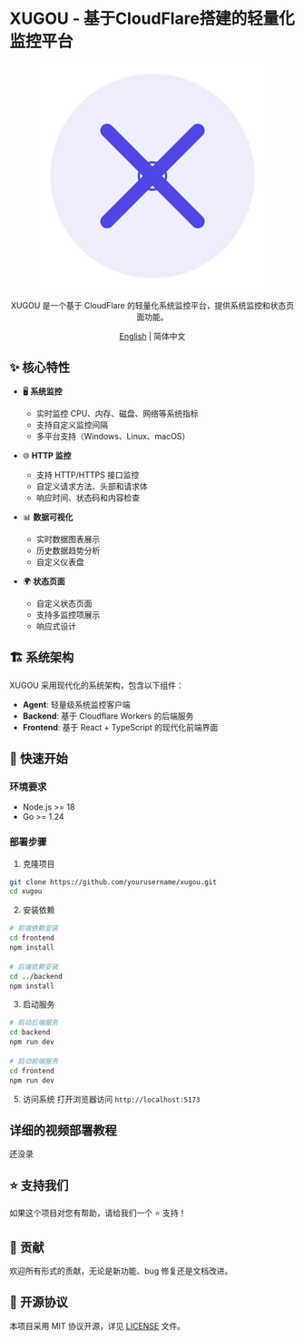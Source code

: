 # XUGOU - 基于CloudFlare搭建的轻量化监控平台

<div align="center">

![XUGOU Logo](frontend/public/logo.svg)

XUGOU 是一个基于 CloudFlare 的轻量化系统监控平台，提供系统监控和状态页面功能。

[English](./README_EN.md) | 简体中文

</div>

## ✨ 核心特性

- 🖥️ **系统监控**
  - 实时监控 CPU、内存、磁盘、网络等系统指标
  - 支持自定义监控间隔
  - 多平台支持（Windows、Linux、macOS）

- 🌐 **HTTP 监控**
  - 支持 HTTP/HTTPS 接口监控
  - 自定义请求方法、头部和请求体
  - 响应时间、状态码和内容检查

- 📊 **数据可视化**
  - 实时数据图表展示
  - 历史数据趋势分析
  - 自定义仪表盘

- 🌍 **状态页面**
  - 自定义状态页面
  - 支持多监控项展示
  - 响应式设计

## 🏗️ 系统架构

XUGOU 采用现代化的系统架构，包含以下组件：

- **Agent**: 轻量级系统监控客户端
- **Backend**: 基于 Cloudflare Workers 的后端服务
- **Frontend**: 基于 React + TypeScript 的现代化前端界面

## 🚀 快速开始

### 环境要求

- Node.js >= 18
- Go >= 1.24

### 部署步骤

1. 克隆项目
```bash
git clone https://github.com/yourusername/xugou.git
cd xugou
```

2. 安装依赖
```bash
# 前端依赖安装
cd frontend
npm install

# 后端依赖安装
cd ../backend
npm install

```

3. 启动服务
```bash
# 启动后端服务
cd backend
npm run dev

# 启动前端服务
cd frontend
npm run dev

```

5. 访问系统
打开浏览器访问 `http://localhost:5173`

## 详细的视频部署教程

还没录

## ⭐ 支持我们

如果这个项目对您有帮助，请给我们一个 ⭐️ 支持！

## 🤝 贡献

欢迎所有形式的贡献，无论是新功能、bug 修复还是文档改进。

## 📄 开源协议

本项目采用 MIT 协议开源，详见 [LICENSE](./LICENSE) 文件。